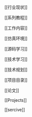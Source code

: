 [[行业现状]]

[[系列教程]]

[[工作内容]]

[[仿真环境]]

[[源码学习]]

[[技术学习]]

[[技术规划]]

[[项目目录]]

[[论文]]

[[Projects]]

[[sercive]]